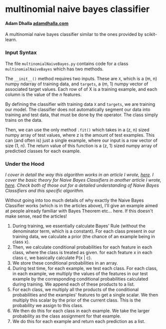 # multinomial naive bayes classifier
#### Adam Dhalla [adamdhalla.com](https://adamdhalla.com/)

A multinomial naive bayes classifier similar to the ones provided by scikit-learn.

### **Input Syntax**
The file `multinomialNaiveBayes.py` contains code for a class  `multinomialNaiveBayes` which has two methods. 

The `__init__()` method requires two inputs. These are `X`, which is a (m, n) numpy ndarray of training data, and `targets`, a  (m, 1) numpy vector of associated target values. Each row of of X is a training example, and each column is the value of the _n_ features. 

By defining the classifier with training data `X` and `targets`, we are training our model. The classifier does not automatically segment our data into training and test data, that must be done by the operator. The class simply trains on the data. 

Then, we can use the only method `.fit()` which takes in a (z, n) sized numpy array of test values, where z is the amount of test examples. This can (and often is) just a single example, where our input is a row vector of size (1, n). The return value of this function is a (z, 1) sized numpy array of predictied classes for each example. 

### **Under the Hood**
_I cover in detail the way this algorithm works in an article I wrote, [here](https://adamdhalla.medium.com/naive-bayes-classifiers-ii-application-ea6faa37479b). I cover the basic theory for Naive Bayes Classifiers in another article I wrote, [here](https://medium.datadriveninvestor.com/naive-bayes-classification-i-theory-46fe87c07a6f). Check both of those out for a detailed understanding of Naive Bayes Classifiers and this specific algorithm._ 

Without going into too much details of why exactly the Naive Bayes Classifier works (which is in the articles above), I'll give an example aimed at people already familiar with Bayes Theorem etc... here. If this doesn't make sense, read the articles! 

1. During training, we essentially calculate Bayes' Rule (without the denominator term, which is a constant). For each class present in our training data, we calculate a prior (the chance of an example being in class x). 
2. Then, we calculate conditional probabilities for each feature in each class, where the class is treated as given. for each feature x in each class c, we basically calculate P(x | c).
3. We store these conditional probabilities in an array. 
4. During test time, for each example, we test each class. For each class, in each example, we multiply the values of the features in our test example by the corresponding conditional probabilities calculated during training. We append each of these products to a list.
5. For each class, we multiply all the products of the conditional probabilities and the examples' features to get a single scalar. We then multiply this scalar by the prior of the current class. This is the probability we assign to this class.
6. We then do this for each class in each example. We take the larger probability as the class assignment for that example.
7. We do this for each example and return each prediction as a list.
